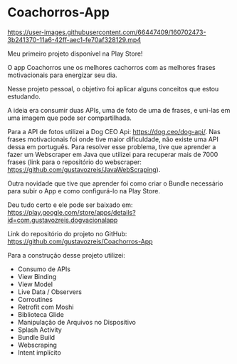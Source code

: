 # Coachorros-App


https://user-images.githubusercontent.com/66447409/160702473-3b241370-11a6-42ff-aec1-fe70af328129.mp4


Meu primeiro projeto disponível na Play Store!

O app Coachorros une os melhores cachorros com as melhores frases motivacionais para energizar seu dia.

Nesse projeto pessoal, o objetivo foi aplicar alguns conceitos que estou estudando.

A ideia era consumir duas APIs, uma de foto de uma de frases, e uni-las em uma imagem que pode ser compartilhada.

Para a API de fotos utilizei a Dog CEO Api: https://dog.ceo/dog-api/.
Nas frases motivacionais foi onde tive maior dificuldade, não existe uma API dessa em português. Para resolver esse problema, tive que aprender a fazer um Webscraper em Java que utilizei para recuperar mais de 7000 frases (link para o repositório do webscraper: https://github.com/gustavozreis/JavaWebScraping).

Outra novidade que tive que aprender foi como criar o Bundle necessário para subir o App e como configurá-lo na Play Store.

Deu tudo certo e ele pode ser baixado em: https://play.google.com/store/apps/details?id=com.gustavozreis.dogvacionalapp

Link do repositório do projeto no GitHub: https://github.com/gustavozreis/Coachorros-App


Para a construção desse projeto utilizei:
- Consumo de APIs
- View Binding
- View Model
- Live Data / Observers
- Corroutines
- Retrofit com Moshi
- Biblioteca Glide
- Manipulação de Arquivos no Dispositivo
- Splash Activity
- Bundle Build
- Webscraping
- Intent implícito
